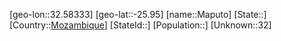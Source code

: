 ﻿---
location: [-25.95,32.58333]
type: City
tags:
- geo/City


SpocWebEntityId: 35973
isDeleted: false
confidential: public

---
[geo-lon::32.58333]
[geo-lat::-25.95]
[name::Maputo]
[State::]
[Country::[Mozambique](geo/Continent/Africa/Mozambique.md)]
[StateId::]
[Population::]
[Unknown::32]

